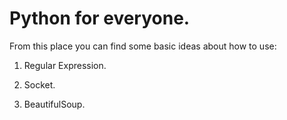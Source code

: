 # Python for everyone.
From this place you can find some basic ideas about how to use:

1. Regular Expression.
 
2. Socket.

3. BeautifulSoup.
